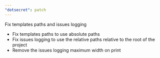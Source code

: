 ```yaml
---
"dotsecret": patch
---
```


Fix templates paths and issues logging

- Fix templates paths to use absolute paths
- Fix issues logging to use the relative paths relative to the root of the project
- Remove the issues logging maximum width on print
